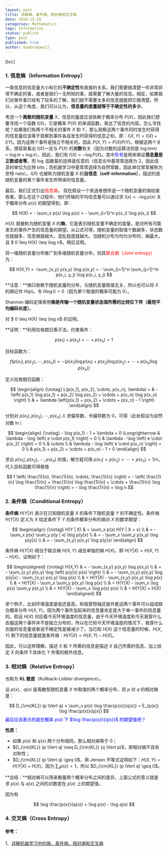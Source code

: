 ```yaml
---
layout: post
title: 详解熵、条件熵、相对熵和交叉熵
date: 2019-12-29
categories: Mathematics
tags: Information
status: publish
type: post
published: true
author: Quebradawill
---
```


[toc]

### 1. 信息熵（Information Entropy）

一条信息的信息量大小和它的**不确定性**有直接的关系。我们需要搞清楚一件非常非常不确定的事，或者是我们一无所知的事，就需要了解大量的信息。相反，如果我们对某件事已经有了较多的了解，我们就不需要太多的信息就能把它搞清楚。所以，从这个角度，我们可以认为，**信息量的度量就等于不确定性的多少**。

考虑一个**离散的随机变量** $X$，信息的量度应该依赖于概率分布 $P(X)$，因此我们想要寻找一个函数 $I(X)$，它是概率 $P(X)$ 的单调函数，表达了信息的内容。怎么寻找呢？如果我们有两个不相关的事件 $X$ 和 $Y$，那么观察这两个事件同时发生时获得的信息量应该等于观察到事件各自发生时获得的信息之和，即：$I(X,Y)=I(X)+I(Y)$。因为这两个事件是独立不相关的，因此 $P(X,Y)=P(X)P(Y)$。根据这两个关系，很容易看出 $I(X)$一定与 $P(X)$ 的**对数**有关（因为对数的运算法则是 $\log (mn) = \log m + \log n$）。因此，我们有 $I(X)=− \log P(X)$。其中<font color='blue'>负号</font>是用来保证**信息量是正数或者零**。而 $\log$ 函数基的选择是任意的（信息论中基常常选择为 $2$，因此信息的单位为比特 bits；而机器学习中基常常选择为自然常数，因此单位常常被称为奈特 nats）。$I(X)$ 也被称为随机变量 $X$ 的**自信息（self-information）**，描述的是随机变量的某个事件发生所带来的信息量。

最后，我们正式引出<font color='red'>信息熵</font>。 现在假设一个发送者想传送一个随机变量的值给接收者。那么在这个过程中，他们传输的平均信息量可以通过求 $I(x)=− \log p(x)$ 关于概率分布 $p(x)$ 的期望得到，即：


$$
H(X) = - \sum_x p(x) \log p(x) = - \sum_{i=1}^n p(x_i) \log p(x_i)
$$


$H(X)$ 就被称为随机变量 $X$ 的**熵**，它是表示随机变量不确定的度量，是对所有可能发生的事件产生的信息量的期望。从公式可得，随机变量的取值个数越多，状态数也就越多，信息熵就越大，混乱程度就越大。当随机分布为均匀分布时，熵最大，且 $ 0 \leq H(X) \leq \log n$。稍后证明。

将一维随机变量分布推广到多维随机变量分布，则其<font color='red'>联合熵（Joint entropy）</font>为：


$$
H(X,Y) = -\sum_{x,y} p(x,y) \log p(x,y) = - \sum_{i=1}^n \sum_{j=1}^m p(x_i, y_j) \log p(x_i, y_j)
$$


**注意：**熵只依赖于随机变量的分布，与随机变量取值无关，所以也可以将 $X$ 的熵记作 $H(p)$。令 $0 \log 0 = 0$（因为某个取值的概率可能为 $0$）。

Shannon 编码定理表明**熵是传输一个随机变量状态值所需的比特位下界（最短平均编码长度）**。

对 $ 0 \leq H(X) \leq \log n$ 的证明。

**证明：**利用拉格朗日乘子法。约束条件：

 
$$
p(x_1) + p(x_2) + \cdots + p(x_n) = 1
$$


目标函数为：


$$
f(p(x_1), p(x_2), \cdots, p(x_n)) = - \left( p(x_1) \log p(x_1) + p(x_2) \log p(x_2) +  \cdots + p(x_n) \log p(x_n) \right)
$$


定义拉格朗日函数：


$$
\begin{align} {\notag} L(p(x_1), p(x_2), \cdots, p(x_n), \lambda) = & - \left( p(x_1) \log p(x_1) + p(x_2) \log p(x_2) +  \cdots + p(x_n) \log p(x_n) \right) \\ & + \lambda \left(p(x_1) + p(x_2) + \cdots + p(x_n) - 1 \right) \end{align}
$$


分别对 $p(x_1), p(x_2), \cdots, p(x_n), \lambda$ 求偏导数，令偏导数为 $0$，可得（此处假设为自然对数 $\ln$）


$$
\begin{align} {\notag} - \log p(x_1) - 1 + \lambda = 0 \Longrightarrow & \lambda - \log \left( e \cdot p(x_1) \right) = 0 \\ & \lambda - \log \left( e \cdot p(x_2) \right) = 0 \\ & \cdots \\ & \lambda - \log \left( e \cdot p(x_n) \right) = 0 \\ & p(x_1) + p(x_2) + \cdots + p(x_n) - 1 = 0 \end{align}
$$


求出 $p(x_1), p(x_2), \cdots, p(x_n)$ 的值，解方程可得 $p(x_1) = p(x_2) = \cdots = p(x_n) = 1/n$，代入目标函数可得极值


$$
f \left( \frac{1}{n}, \frac{1}{n}, \cdots, \frac{1}{n} \right) = - \left( \frac{1}{n} \log \frac{1}{n} +  \frac{1}{n} \log \frac{1}{n} + \cdots + \frac{1}{n} \log \frac{1}{n} \right) = - \log \frac{1}{n} = \log n
$$


### 2. 条件熵（Conditional Entropy）

**条件熵** $H(Y|X)$ 表示在已知随机变量 $X$ 的条件下随机变量 $Y$ 的不确定性。条件熵 $H(Y|X)$ 定义为 $X$ 给定条件下 $Y$ 的条件概率分布的熵对 $X$ 的数学期望：


$$
\begin{align} {\notag} H(Y | X) & = \sum_x p(x) H(Y | X = x) \\ & = - \sum_x p(x) \sum_y p(y | x) \log p(y|x) \\ & = - \sum_x \sum_y p(x,y) \log p(y|x) \\ & = - \sum_{x,y} p(x,y) \log p(y|x) \end{align}
$$


条件熵 $H(Y|X)$ 相当于联合熵 $H(X,Y)$ 减去单独的熵 $H(X)$，即 $H(Y|X) = H(X,Y) - H(X)$，证明如下：


$$
\begin{aligned} {\notag} H(X,Y) & = - \sum_{x,y} p(x,y) \log p(x,y) \\ & = - \sum_{x,y} p(x,y) \log \left( p(y|x) p(x) \right) \\ & = - \sum_{x,y} p(x,y) \log p(y|x) - \sum_{x,y} p(x,y) \log p(x) \\ & = H(Y|X) - \sum_{x,y} p(x,y) \log p(x) \\ & = H(Y|X) - \sum_x \sum_y p(x,y) \log p(x) \\ & = H(Y|X) - \sum_x \log p(x) \sum_y p(x,y) \\ & = H(Y|X) - \sum_x \log p(x) p(x) \\ & = H(Y|X) + H(X) \end{aligned}
$$


举个例子，比如环境温度是低还是高，和我穿短袖还是外套这两个事件可以组成联合概率分布 $H(X,Y)$，因为两个事件加起来的信息量肯定是大于单一事件的信息量的。假设 $H(X)$ 对应着今天环境温度的信息量，由于今天环境温度和今天我穿什么衣服这两个事件并不是独立分布的，所以在已知今天环境温度的情况下，我穿什么衣服的信息量或者说不确定性是被减少了。当已知 $H(X)$ 这个信息量的时候，$H(X,Y)$ 剩下的信息量就是条件熵：$H(Y|X)=H(X,Y)−H(X)$。

因此，可以这样理解，描述 $X$ 和 $Y$ 所需的信息是描述 $X$ 自己所需的信息，加上给定 $X$ 的条件下具体化 $Y$ 所需的额外信息。

### 3. 相对熵（Relative Entropy）

也称为 **KL 散度**（Kullback-Leibler divergence）。

设 $p(x)$、$q(x)$ 是离散型随机变量 $X$ 中取值的两个概率分布，则 $p$ 对 $q$ 的相对熵是：


$$
D_{\rm{KL}} (p \Vert q) = \sum_x p(x) \log \frac{p(x)}{q(x)} = E_{p(x)} \log \frac{p(x)}{q(x)}
$$
<font color='blue'>最后应该表示的是在概率 $p(x)$ 下 $\log \frac{p(x)}{q(x)}$ 的期望值吧？</font>

**性质：**

- 如果 $p(x)$ 和 $q(x)$ 两个分布相同，那么相对熵等于 $0$；
- $D_{\rm{KL}} (p \Vert q) \neq D_{\rm{KL}} (q \Vert p)$，即相对熵不具有对称性；
- $D_{\rm{KL}} (p \Vert q) \geq 0$，用 Jensen 不等式证明如下：$H(X,Y) = H(Y|X) + H(X)$，因为 $\sum_x p(x) = 1$，所以 $D_{\rm{KL}} (p \Vert q) \geq 0$。

**总结：**相对熵可以用来衡量两个概率分布之间的差异，上面公式的意义就是求 $p(x)$ 与 $q(x)$ 之间的对数差在 $p(x)$ 上的期望值。

因为有


$$
\log \frac{p(x)}{q(x)} = \log p(x) - \log q(x)
$$


### 4. 交叉熵（Cross Entropy）



#### 参考：

1、[详解机器学习中的熵、条件熵、相对熵和交叉熵](https://zhuanlan.zhihu.com/p/35379531)

